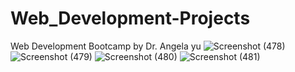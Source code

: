 # Web_Development-Projects
Web Development Bootcamp by Dr. Angela yu 
![Screenshot (478)](https://user-images.githubusercontent.com/103851921/201469478-cfe83a25-25c5-4291-982d-f6921b412039.png)
![Screenshot (479)](https://user-images.githubusercontent.com/103851921/201469489-fc39b48f-578d-4e2d-93aa-ae3b2aa21fa0.png)
![Screenshot (480)](https://user-images.githubusercontent.com/103851921/201469490-180ea912-3abf-42b0-9a2c-b380c6006a9d.png)
![Screenshot (481)](https://user-images.githubusercontent.com/103851921/203623151-702d0523-70da-46b6-bd19-653621ebc05e.png)
